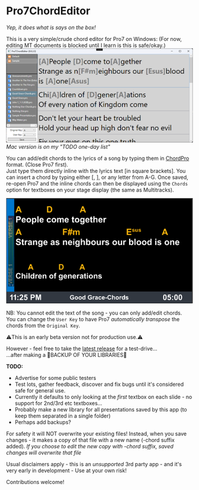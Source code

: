 # Pro7ChordEditor

*Yep, it does what is says on the box!*  

This is a very simple/crude chord editor for Pro7 on Windows: (For now, editing MT documents is blocked until I learn is this is safe/okay.)
![Screenshot](Pro7ChordEditor/Graphics/Screenshot.png)
*Mac version is on my "TODO one-day list"*

You can add/edit chords to the lyrics of a song by typing them in [ChordPro](https://www.chordpro.org/) format. (Close Pro7 first).  
Just type them directly inline with the lyrics text [in square brackets]. You can insert a chord by typing either [, ], or any letter from A-G.
Once saved, re-open Pro7 and the inline chords can then be displayed using the `Chords` option for textboxes on your stage display (the same as Multitracks).  

![Stagedisplay](Pro7ChordEditor/Graphics/Stagedisplay.png)  
  
NB: You cannot edit the text of the song - you can only add/edit chords.  
You can change the `User Key` to have Pro7 *automatically transpose* the chords from the `Original Key`.  
  
⚠️This is an early beta version not for production use.⚠️  

However - feel free to take the [latest release](https://github.com/greyshirtguy/Pro7ChordEditorWin/releases/latest) for a test-drive...   
...after making a 🦺BACKUP OF YOUR LIBRARIES🦺

**TODO:**
- Advertise for some public testers
- Test lots, gather feedback, discover and fix bugs until it's considered safe for general use.
- Currently it defaults to only looking at the *first* textbox on each slide - no support for 2nd/3rd etc textboxes...
- Probably make a new library for all presentations saved by this app (to keep them separated in a single folder)
- Perhaps add backups?

For safety it will NOT overwrite your existing files! Instead, when you save changes - it makes a copy of that file with a new name (-chord suffix added).
*If you choose to edit the new copy with -chord suffix, saved changes will overwrite that file*

Usual disclaimers apply - this is an *unsupported* 3rd party app - and it's very early in development - Use at your own risk!

Contributions welcome!
